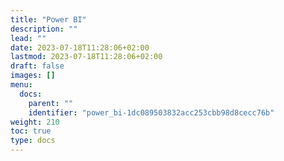 ```yaml
---
title: "Power BI"
description: ""
lead: ""
date: 2023-07-18T11:28:06+02:00
lastmod: 2023-07-18T11:28:06+02:00
draft: false
images: []
menu:
  docs:
    parent: ""
    identifier: "power_bi-1dc089503832acc253cbb98d8cecc76b"
weight: 210
toc: true
type: docs
---
```

